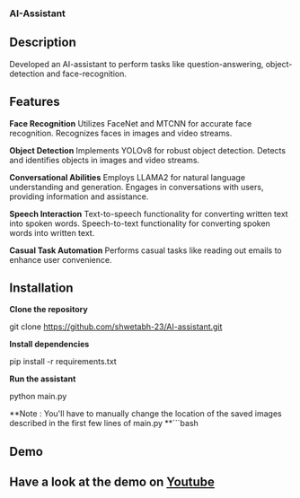 ### AI-Assistant

## Description

Developed an AI-assistant to perform tasks like question-answering, object-detection and face-recognition.

## Features

**Face Recognition**
Utilizes FaceNet and MTCNN for accurate face recognition. Recognizes faces in images and video streams.

**Object Detection**
Implements YOLOv8 for robust object detection. Detects and identifies objects in images and video streams.

**Conversational Abilities**
Employs LLAMA2 for natural language understanding and generation. Engages in conversations with users, providing information and assistance.

**Speech Interaction**
Text-to-speech functionality for converting written text into spoken words. Speech-to-text functionality for converting spoken words into written text.

**Casual Task Automation**
Performs casual tasks like reading out emails to enhance user convenience.

## Installation

**Clone the repository**

git clone https://github.com/shwetabh-23/AI-assistant.git

**Install dependencies**

pip install -r requirements.txt

**Run the assistant**

python main.py

**Note : You'll have to manually change the location of the saved images described in the first few lines of main.py
**```bash

## Demo 

## Have a look at the demo on [Youtube](https://youtu.be/QtxIoy5guxg)